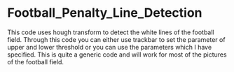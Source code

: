 # Football_Penalty_Line_Detection
This code uses hough transform to detect the white lines of the football field.
Through this code you can either use trackbar to set the parameter of upper and lower threshold or you can use the parameters which I have specified. This is quite a generic code and will work for most of the pictures of the football field.
